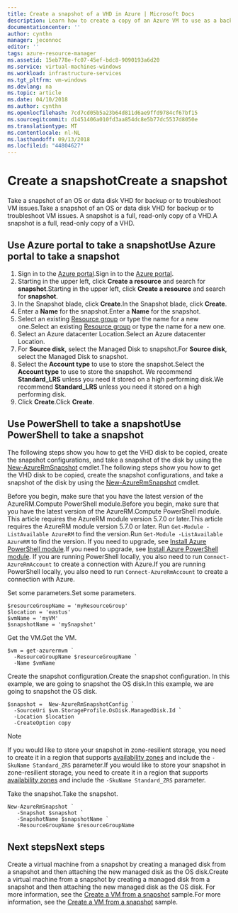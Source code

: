 ```yaml
---
title: Create a snapshot of a VHD in Azure | Microsoft Docs
description: Learn how to create a copy of an Azure VM to use as a back up or for troubleshooting issues.
documentationcenter: ''
author: cynthn
manager: jeconnoc
editor: ''
tags: azure-resource-manager
ms.assetid: 15eb778e-fc07-45ef-bdc8-9090193a6d20
ms.service: virtual-machines-windows
ms.workload: infrastructure-services
ms.tgt_pltfrm: vm-windows
ms.devlang: na
ms.topic: article
ms.date: 04/10/2018
ms.author: cynthn
ms.openlocfilehash: 7cd7cd05b5a23b64d811d6ae9ffd9784cf67bf15
ms.sourcegitcommit: d1451406a010fd3aa854dc8e5b77dc5537d8050e
ms.translationtype: MT
ms.contentlocale: nl-NL
ms.lasthandoff: 09/13/2018
ms.locfileid: "44804627"
---
```

# <a name="create-a-snapshot"></a><span data-ttu-id="b0a49-103">Create a snapshot</span><span class="sxs-lookup"><span data-stu-id="b0a49-103">Create a snapshot</span></span>

<span data-ttu-id="b0a49-104">Take a snapshot of an OS or data disk VHD for backup or to troubleshoot VM issues.</span><span class="sxs-lookup"><span data-stu-id="b0a49-104">Take a snapshot of an OS or data disk VHD for backup or to troubleshoot VM issues.</span></span> <span data-ttu-id="b0a49-105">A snapshot is a full, read-only copy of a VHD.</span><span class="sxs-lookup"><span data-stu-id="b0a49-105">A snapshot is a full, read-only copy of a VHD.</span></span> 

## <a name="use-azure-portal-to-take-a-snapshot"></a><span data-ttu-id="b0a49-106">Use Azure portal to take a snapshot</span><span class="sxs-lookup"><span data-stu-id="b0a49-106">Use Azure portal to take a snapshot</span></span> 

1. <span data-ttu-id="b0a49-107">Sign in to the [Azure portal](https://portal.azure.com).</span><span class="sxs-lookup"><span data-stu-id="b0a49-107">Sign in to the [Azure portal](https://portal.azure.com).</span></span>
2. <span data-ttu-id="b0a49-108">Starting in the upper left, click **Create a resource** and search for **snapshot**.</span><span class="sxs-lookup"><span data-stu-id="b0a49-108">Starting in the upper left, click **Create a resource** and search for **snapshot**.</span></span>
3. <span data-ttu-id="b0a49-109">In the Snapshot blade, click **Create**.</span><span class="sxs-lookup"><span data-stu-id="b0a49-109">In the Snapshot blade, click **Create**.</span></span>
4. <span data-ttu-id="b0a49-110">Enter a **Name** for the snapshot.</span><span class="sxs-lookup"><span data-stu-id="b0a49-110">Enter a **Name** for the snapshot.</span></span>
5. <span data-ttu-id="b0a49-111">Select an existing [Resource group](../../azure-resource-manager/resource-group-overview.md#resource-groups) or type the name for a new one.</span><span class="sxs-lookup"><span data-stu-id="b0a49-111">Select an existing [Resource group](../../azure-resource-manager/resource-group-overview.md#resource-groups) or type the name for a new one.</span></span> 
6. <span data-ttu-id="b0a49-112">Select an Azure datacenter Location.</span><span class="sxs-lookup"><span data-stu-id="b0a49-112">Select an Azure datacenter Location.</span></span>  
7. <span data-ttu-id="b0a49-113">For **Source disk**, select the Managed Disk to snapshot.</span><span class="sxs-lookup"><span data-stu-id="b0a49-113">For **Source disk**, select the Managed Disk to snapshot.</span></span>
8. <span data-ttu-id="b0a49-114">Select the **Account type** to use to store the snapshot.</span><span class="sxs-lookup"><span data-stu-id="b0a49-114">Select the **Account type** to use to store the snapshot.</span></span> <span data-ttu-id="b0a49-115">We recommend **Standard_LRS** unless you need it stored on a high performing disk.</span><span class="sxs-lookup"><span data-stu-id="b0a49-115">We recommend **Standard_LRS** unless you need it stored on a high performing disk.</span></span>
9. <span data-ttu-id="b0a49-116">Click **Create**.</span><span class="sxs-lookup"><span data-stu-id="b0a49-116">Click **Create**.</span></span>

## <a name="use-powershell-to-take-a-snapshot"></a><span data-ttu-id="b0a49-117">Use PowerShell to take a snapshot</span><span class="sxs-lookup"><span data-stu-id="b0a49-117">Use PowerShell to take a snapshot</span></span>

<span data-ttu-id="b0a49-118">The following steps show you how to get the VHD disk to be copied, create the snapshot configurations, and take a snapshot of the disk by using the [New-AzureRmSnapshot](/powershell/module/azurerm.compute/new-azurermsnapshot) cmdlet.</span><span class="sxs-lookup"><span data-stu-id="b0a49-118">The following steps show you how to get the VHD disk to be copied, create the snapshot configurations, and take a snapshot of the disk by using the [New-AzureRmSnapshot](/powershell/module/azurerm.compute/new-azurermsnapshot) cmdlet.</span></span> 

<span data-ttu-id="b0a49-119">Before you begin, make sure that you have the latest version of the AzureRM.Compute PowerShell module.</span><span class="sxs-lookup"><span data-stu-id="b0a49-119">Before you begin, make sure that you have the latest version of the AzureRM.Compute PowerShell module.</span></span> <span data-ttu-id="b0a49-120">This article requires the AzureRM module version 5.7.0 or later.</span><span class="sxs-lookup"><span data-stu-id="b0a49-120">This article requires the AzureRM module version 5.7.0 or later.</span></span> <span data-ttu-id="b0a49-121">Run `Get-Module -ListAvailable AzureRM` to find the version.</span><span class="sxs-lookup"><span data-stu-id="b0a49-121">Run `Get-Module -ListAvailable AzureRM` to find the version.</span></span> <span data-ttu-id="b0a49-122">If you need to upgrade, see [Install Azure PowerShell module](/powershell/azure/install-azurerm-ps).</span><span class="sxs-lookup"><span data-stu-id="b0a49-122">If you need to upgrade, see [Install Azure PowerShell module](/powershell/azure/install-azurerm-ps).</span></span> <span data-ttu-id="b0a49-123">If you are running PowerShell locally, you also need to run `Connect-AzureRmAccount` to create a connection with Azure.</span><span class="sxs-lookup"><span data-stu-id="b0a49-123">If you are running PowerShell locally, you also need to run `Connect-AzureRmAccount` to create a connection with Azure.</span></span>

<span data-ttu-id="b0a49-124">Set some parameters.</span><span class="sxs-lookup"><span data-stu-id="b0a49-124">Set some parameters.</span></span> 

 ```azurepowershell-interactive
$resourceGroupName = 'myResourceGroup' 
$location = 'eastus' 
$vmName = 'myVM'
$snapshotName = 'mySnapshot'  
```

<span data-ttu-id="b0a49-125">Get the VM.</span><span class="sxs-lookup"><span data-stu-id="b0a49-125">Get the VM.</span></span>

 ```azurepowershell-interactive
$vm = get-azurermvm `
   -ResourceGroupName $resourceGroupName `
   -Name $vmName
```

<span data-ttu-id="b0a49-126">Create the snapshot configuration.</span><span class="sxs-lookup"><span data-stu-id="b0a49-126">Create the snapshot configuration.</span></span> <span data-ttu-id="b0a49-127">In this example, we are going to snapshot the OS disk.</span><span class="sxs-lookup"><span data-stu-id="b0a49-127">In this example, we are going to snapshot the OS disk.</span></span>

 ```azurepowershell-interactive
$snapshot =  New-AzureRmSnapshotConfig `
   -SourceUri $vm.StorageProfile.OsDisk.ManagedDisk.Id `
   -Location $location `
   -CreateOption copy
```
   
> [!NOTE]
> <span data-ttu-id="b0a49-128">If you would like to store your snapshot in zone-resilient storage, you need to create it in a region that supports [availability zones](../../availability-zones/az-overview.md) and include the `-SkuName Standard_ZRS` parameter.</span><span class="sxs-lookup"><span data-stu-id="b0a49-128">If you would like to store your snapshot in zone-resilient storage, you need to create it in a region that supports [availability zones](../../availability-zones/az-overview.md) and include the `-SkuName Standard_ZRS` parameter.</span></span>   

   
<span data-ttu-id="b0a49-129">Take the snapshot.</span><span class="sxs-lookup"><span data-stu-id="b0a49-129">Take the snapshot.</span></span>

```azurepowershell-interactive
New-AzureRmSnapshot `
   -Snapshot $snapshot `
   -SnapshotName $snapshotName `
   -ResourceGroupName $resourceGroupName 
```




## <a name="next-steps"></a><span data-ttu-id="b0a49-130">Next steps</span><span class="sxs-lookup"><span data-stu-id="b0a49-130">Next steps</span></span>

<span data-ttu-id="b0a49-131">Create a virtual machine from a snapshot by creating a managed disk from a snapshot and then attaching the new managed disk as the OS disk.</span><span class="sxs-lookup"><span data-stu-id="b0a49-131">Create a virtual machine from a snapshot by creating a managed disk from a snapshot and then attaching the new managed disk as the OS disk.</span></span> <span data-ttu-id="b0a49-132">For more information, see the [Create a VM from a snapshot](./../scripts/virtual-machines-windows-powershell-sample-create-vm-from-snapshot.md?toc=%2fpowershell%2fmodule%2ftoc.json) sample.</span><span class="sxs-lookup"><span data-stu-id="b0a49-132">For more information, see the [Create a VM from a snapshot](./../scripts/virtual-machines-windows-powershell-sample-create-vm-from-snapshot.md?toc=%2fpowershell%2fmodule%2ftoc.json) sample.</span></span>

